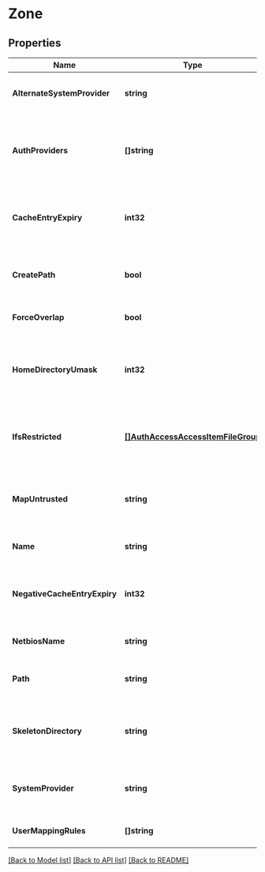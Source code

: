 # Zone

## Properties
Name | Type | Description | Notes
------------ | ------------- | ------------- | -------------
**AlternateSystemProvider** | **string** | Specifies an alternate system provider. | [optional] [default to null]
**AuthProviders** | **[]string** | Specifies the list of authentication providers available on this access zone. | [optional] [default to null]
**CacheEntryExpiry** | **int32** | Specifies amount of time in seconds to cache a user/group. | [optional] [default to null]
**CreatePath** | **bool** | Determines if a path is created when a path does not exist. | [optional] [default to null]
**ForceOverlap** | **bool** | Allow for overlapping base path. | [optional] [default to null]
**HomeDirectoryUmask** | **int32** | Specifies the permissions set on automatically created user home directories. | [optional] [default to null]
**IfsRestricted** | [**[]AuthAccessAccessItemFileGroup**](AuthAccessAccessItemFileGroup.md) | Specifies a list of users and groups that have read and write access to /ifs. | [optional] [default to null]
**MapUntrusted** | **string** | Maps untrusted domains to this NetBIOS domain during authentication. | [optional] [default to null]
**Name** | **string** | Specifies the access zone name. | [optional] [default to null]
**NegativeCacheEntryExpiry** | **int32** | Specifies number of seconds the negative cache entry is valid. | [optional] [default to null]
**NetbiosName** | **string** | Specifies the NetBIOS name. | [optional] [default to null]
**Path** | **string** | Specifies the access zone base directory path. | [optional] [default to null]
**SkeletonDirectory** | **string** | Specifies the skeleton directory that is used for user home directories. | [optional] [default to null]
**SystemProvider** | **string** | Specifies the system provider for the access zone. | [optional] [default to null]
**UserMappingRules** | **[]string** | Specifies the current ID mapping rules. | [optional] [default to null]

[[Back to Model list]](../README.md#documentation-for-models) [[Back to API list]](../README.md#documentation-for-api-endpoints) [[Back to README]](../README.md)


